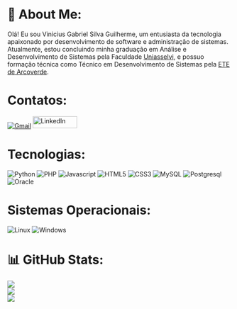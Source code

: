 # 💫 About Me:
Olá! Eu sou Vinicius Gabriel Silva Guilherme, um entusiasta da tecnologia apaixonado por desenvolvimento de software e administração de sistemas. Atualmente, estou concluindo minha graduação em Análise e Desenvolvimento de Sistemas pela Faculdade <a href="https://portal.uniasselvi.com.br/" target="blank">Uniasselvi</a>, e possuo formação técnica como Técnico em Desenvolvimento de Sistemas pela <a href="https://sisacad.educacao.pe.gov.br/sissel/seip/index.php?p=polo&id=94" target="blank">ETE de Arcoverde</a>.<br>


# Contatos:
[![Gmail](https://img.shields.io/badge/Gmail-D14836?style=for-the-badge&logo=gmail&logoColor=white)](mailto:viniicius.dev@gmail.com) <a href="https://www.linkedin.com/in/vinicius-silva-12a211128/" style="display:inline-block; overflow:hidden;">
  <img src="https://img.shields.io/badge/LinkedIn-%230077B5.svg?logo=linkedin&logoColor=white" alt="LinkedIn" style="width:100px;height:27px;">
</a>

# Tecnologias:
![Python](https://img.shields.io/badge/python-3670A0?style=for-the-badge&logo=python&logoColor=ffdd54) ![PHP](https://img.shields.io/badge/PHP-777BB4?style=for-the-badge&logo=php&logoColor=white) ![Javascript](https://img.shields.io/badge/JavaScript-323330?style=for-the-badge&logo=javascript&logoColor=F7DF1E) ![HTML5](https://img.shields.io/badge/HTML-239120?style=for-the-badge&logo=html5&logoColor=white) ![CSS3](https://img.shields.io/badge/CSS-239120?&style=for-the-badge&logo=css3&logoColor=white)  ![MySQL](https://img.shields.io/badge/mysql-%2300f.svg?style=for-the-badge&logo=mysql&logoColor=white) ![Postgresql](https://img.shields.io/badge/PostgreSQL-316192?style=for-the-badge&logo=postgresql&logoColor=white) ![Oracle](https://img.shields.io/badge/Oracle-F80000?style=for-the-badge&logo=oracle&logoColor=black)

# Sistemas Operacionais:
![Linux](https://img.shields.io/badge/Linux-FCC624?style=for-the-badge&logo=linux&logoColor=black) ![Windows](https://img.shields.io/badge/Windows-0078D6?style=for-the-badge&logo=windows&logoColor=white)

# 📊 GitHub Stats:
![](https://github-readme-stats.vercel.app/api?username=Vinicius555&theme=tokyonight&hide_border=false&include_all_commits=false&count_private=false)<br/>
![](https://github-readme-streak-stats.herokuapp.com/?user=Vinicius555&theme=tokyonight&hide_border=false)<br/>
![](https://github-readme-stats.vercel.app/api/top-langs/?username=Vinicius555&theme=tokyonight&hide_border=false&include_all_commits=false&count_private=false&layout=compact)

<!-- Proudly created with GPRM ( https://gprm.itsvg.in ) -->

